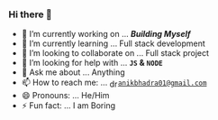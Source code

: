 ### Hi there 👋

- 🔭 I’m currently working on ... **_Building Myself_**
- 🌱 I’m currently learning ... Full stack development
- 👯 I’m looking to collaborate on ... Full stack project
- 🤔 I’m looking for help with ... **`JS` & `NODE`**
- 💬 Ask me about ... Anything
- 📫 How to reach me: ... <img src="https://cdn-icons-png.flaticon.com/512/281/281769.png" alt="drawing" width="15" height="15" align="center"/>[`anikbhadra01@gmail.com`](mailto:anikbhadra01@gmail.com)
- 😄 Pronouns: ... He/Him
- ⚡ Fun fact: ... I am Boring
